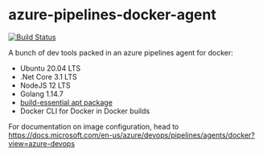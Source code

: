# azure-pipelines-docker-agent
[![Build Status](https://dev.azure.com/ofcoursedude/ofcoursedude/_apis/build/status/ofcoursedude.azure-pipelines-docker-agent?branchName=master)](https://dev.azure.com/ofcoursedude/ofcoursedude/_build/latest?definitionId=100&branchName=master)

A bunch of dev tools packed in an azure pipelines agent for docker:
- Ubuntu 20.04 LTS
- .Net Core 3.1 LTS
- NodeJS 12 LTS
- Golang 1.14.7
- [build-essential apt package](https://packages.ubuntu.com/focal/devel/build-essential)
- Docker CLI for Docker in Docker builds

For documentation on image configuration, head to https://docs.microsoft.com/en-us/azure/devops/pipelines/agents/docker?view=azure-devops
